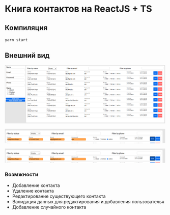 # Книга контактов на ReactJS + TS

## Компиляция 
```
yarn start
```

## Внешний вид

![](mainpage.png "Main Page")

![](edit.png "Detailed contact page")

![](edit.png "Detailed contact page")

### Возмжности
  - Добавление контакта
  - Удаление контакта
  - Редактирование существующего контакта
  - Валидация данных для редактирования и добавления пользователья
  - Добавление случайного контакта
